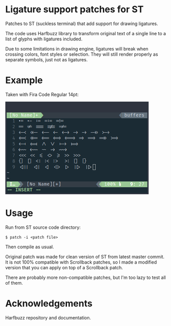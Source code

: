 # Ligature support patches for ST

Patches to ST (suckless terminal) that add support for drawing ligatures.

The code uses Harfbuzz library to transform original text of a single line to a list of glyphs with ligatures included.

Due to some limitations in drawing engine, ligatures will break when crossing colors, font styles or selection. They will still render properly as separate symbols, just not as ligatures.

# Example

Taken with Fira Code Regular 14pt:

![fira_code](screenshots/fira-code.png)

# Usage

Run from ST source code directory:
```
$ patch -i <patch file>
```
Then compile as usual.

Original patch was made for clean version of ST from latest master commit. It is not 100% compatible with Scrollback patches, so I made a modified version that you can apply on top of a Scrollback patch.

There are probably more non-compatible patches, but I'm too lazy to test all of them.

# Acknowledgements

Harfbuzz repository and documentation.

